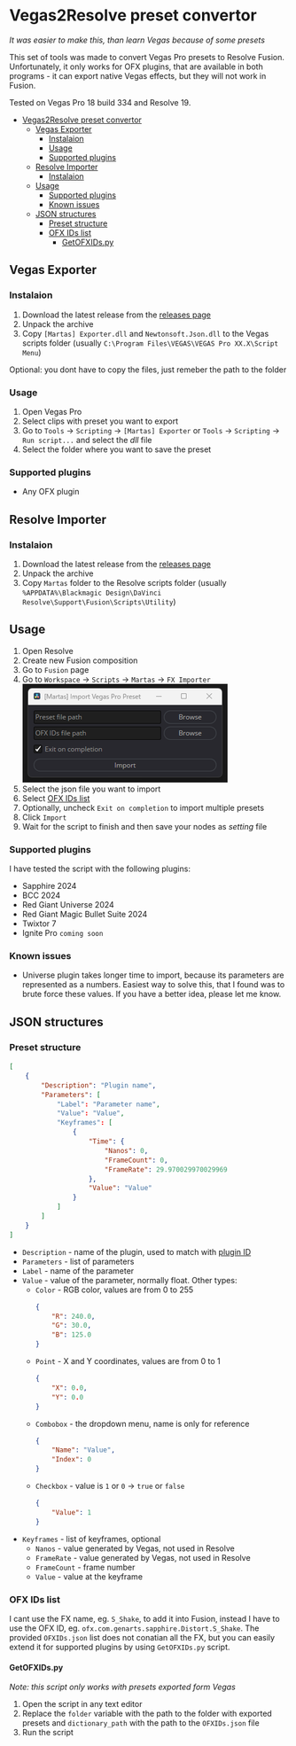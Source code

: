# Vegas2Resolve preset convertor
_It was easier to make this, than learn Vegas because of some presets_

This set of tools was made to convert Vegas Pro presets to Resolve Fusion. Unfortunately, it only works for OFX plugins, that are available in both programs - it can export native Vegas effects, but they will not work in Fusion.

Tested on Vegas Pro 18 build 334 and Resolve 19.


- [Vegas2Resolve preset convertor](#vegas2resolve-preset-convertor)
  - [Vegas Exporter](#vegas-exporter)
    - [Instalaion](#instalaion)
    - [Usage](#usage)
    - [Supported plugins](#supported-plugins)
  - [Resolve Importer](#resolve-importer)
    - [Instalaion](#instalaion-1)
  - [Usage](#usage-1)
    - [Supported plugins](#supported-plugins-1)
    - [Known issues](#known-issues)
  - [JSON structures](#json-structures)
    - [Preset structure](#preset-structure)
    - [OFX IDs list](#ofx-ids-list)
      - [GetOFXIDs.py](#getofxidspy)

<a id="Vegas-Exporter"></a>
## Vegas Exporter

<a id="Vinstalation"></a>
### Instalaion

1. Download the latest release from the [releases page](https://github.com/martasskv5/Vegas2Resolve/releases/)
2. Unpack the archive
3. Copy `[Martas] Exporter.dll` and `Newtonsoft.Json.dll` to the Vegas scripts folder (usually `C:\Program Files\VEGAS\VEGAS Pro XX.X\Script Menu`)

Optional: you dont have to copy the files, just remeber the path to the folder

<a id="Vusage"></a>
### Usage

1. Open Vegas Pro
2. Select clips with preset you want to export
3. Go to `Tools` -> `Scripting` -> `[Martas] Exporter` or `Tools` -> `Scripting` -> `Run script...` and select the _dll_ file
4. Select the folder where you want to save the preset

<a id="Vsupp"></a>
### Supported plugins

- Any OFX plugin

<a id="Resolve-Importer"></a>
## Resolve Importer

<a id="Rinstalation"></a>
### Instalaion

1. Download the latest release from the [releases page](https://github.com/martasskv5/Vegas2Resolve/releases/)
2. Unpack the archive
3. Copy `Martas` folder to the Resolve scripts folder (usually `%APPDATA%\Blackmagic Design\DaVinci Resolve\Support\Fusion\Scripts\Utility`)

<a id="Rusage"></a>
## Usage

1. Open Resolve
2. Create new Fusion composition
3. Go to `Fusion` page
4. Go to `Workspace` -> `Scripts` -> `Martas` -> `FX Importer`
![image](Other/1.png)
5. Select the json file you want to import
6. Select [OFX IDs list](#ofx-ids-list)
7. Optionally, uncheck `Exit on completion` to import multiple presets
8. Click `Import`
9. Wait for the script to finish and then save your nodes as _setting_ file

<a id="Rsupp"></a>
### Supported plugins

I have tested the script with the following plugins:

- Sapphire 2024
- BCC 2024
- Red Giant Universe 2024
- Red Giant Magic Bullet Suite 2024
- Twixtor 7
- Ignite Pro `coming soon`

<a id="Rissues"></a>
### Known issues

- Universe plugin takes longer time to import, because its parameters are represented as a numbers. Easiest way to solve this, that I found was to brute force these values. If you have a better idea, please let me know.

<a id="json"></a>
## JSON structures

<a id="preset-structure"></a>
### Preset structure

```json
[
    {
        "Description": "Plugin name",
        "Parameters": [
            "Label": "Parameter name",
            "Value": "Value",
            "Keyframes": [
                {
                    "Time": {
                        "Nanos": 0,
                        "FrameCount": 0,
                        "FrameRate": 29.970029970029969
                    },
                    "Value": "Value"
                }
            ]
        ]
    }
]
```

- `Description` - name of the plugin, used to match with [plugin ID](#ofx-ids-list)
- `Parameters` - list of parameters
- `Label` - name of the parameter
- `Value` - value of the parameter, normally float. Other types:
  - `Color` - RGB color, values are from 0 to 255
    ```json
    {
        "R": 240.0,
        "G": 30.0,
        "B": 125.0
    }
    ```
  - `Point` - X and Y coordinates, values are from 0 to 1
    ```json
    {
        "X": 0.0,
        "Y": 0.0
    }
    ```
  - `Combobox` - the dropdown menu, name is only for reference
    ```json
    {
        "Name": "Value",
        "Index": 0
    }
    ```
  - `Checkbox` - value is `1` or `0` -> `true` or `false`
      ```json
      {
          "Value": 1
      }
      ```
- `Keyframes` - list of keyframes, optional
  - `Nanos` - value generated by Vegas, not used in Resolve
  - `FrameRate` - value generated by Vegas, not used in Resolve
  - `FrameCount` - frame number
  - `Value` - value at the keyframe

<a id="ofx-ids-list"></a>
### OFX IDs list

I cant use the FX name, eg. `S_Shake`, to add it into Fusion, instead I have to use the OFX ID, eg. `ofx.com.genarts.sapphire.Distort.S_Shake`. The provided `OFXIDs.json` list does not conatian all the FX, but you can easily extend it for supported plugins by using `GetOFXIDs.py` script.

<a id="GetOFXIDs.py"></a>
#### GetOFXIDs.py

_Note: this script only works with presets exported form Vegas_

1. Open the script in any text editor
2. Replace the `folder` variable with the path to the folder with exported presets and `dictionary_path` with the path to the `OFXIDs.json` file
3. Run the script